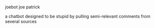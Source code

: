 joebot
joe patrick

a chatbot designed to be stupid by pulling semi-relevant comments from several sources
